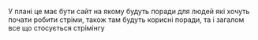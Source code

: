 У плані це має бути сайт на якому будуть поради для людей які хочуть почати робити стріми, також там будуть корисні поради, та і загалом все що стосується стрімінгу
